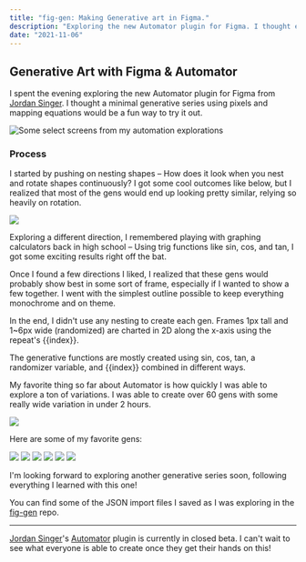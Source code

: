 ```yaml
---
title: "fig-gen: Making Generative art in Figma."
description: "Exploring the new Automator plugin for Figma. I thought exploring a minimal generative series using pixels and mapping equations would be a fun way to try it out."
date: "2021-11-06"
---
```


## Generative Art with Figma & Automator

I spent the evening exploring the new Automator plugin for Figma from [Jordan Singer](https://twitter.com/jsngr). I thought a minimal generative series using pixels and mapping equations would be a fun way to try it out.

![Some select screens from my automation explorations](https://github.com/iamnbutler/data/blob/main/asset/automator/tiles.png?raw=true)

### Process

I started by pushing on nesting shapes – How does it look when you nest and rotate shapes continuously? I got some cool outcomes like below, but I realized that most of the gens would end up looking pretty similar, relying so heavily on rotation.

![](https://github.com/iamnbutler/data/blob/main/asset/automator/first-gen-process.png?raw=true)

Exploring a different direction, I remembered playing with graphing calculators back in high school – Using trig functions like sin, cos, and tan, I got some exciting results right off the bat.

Once I found a few directions I liked, I realized that these gens would probably show best in some sort of frame, especially if I wanted to show a few together. I went with the simplest outline possible to keep everything monochrome and on theme.

In the end, I didn't use any nesting to create each gen. Frames 1px tall and 1~6px wide (randomized) are charted in 2D along the x-axis using the repeat's {{index}}.

The generative functions are mostly created using sin, cos, tan, a randomizer variable, and {{index}} combined in different ways.

My favorite thing so far about Automator is how quickly I was able to explore a ton of variations. I was able to create over 60 gens with some really wide variation in under 2 hours.

![](https://github.com/iamnbutler/data/blob/main/asset/automator/tiles-2.png?raw=true)

Here are some of my favorite gens:

![](https://github.com/iamnbutler/data/blob/main/asset/automator/gen-1.png?raw=true)
![](https://github.com/iamnbutler/data/blob/main/asset/automator/gen-2.png?raw=true)
![](https://github.com/iamnbutler/data/blob/main/asset/automator/gen-3.png?raw=true)
![](https://github.com/iamnbutler/data/blob/main/asset/automator/gen-4.png?raw=true)
![](https://github.com/iamnbutler/data/blob/main/asset/automator/gen-5.png?raw=true)
![](https://github.com/iamnbutler/data/blob/main/asset/automator/gen-6.png?raw=true)

I'm looking forward to exploring another generative series soon, following everything I learned with this one!

You can find some of the JSON import files I saved as I was exploring in the [fig-gen](https://github.com/iamnbutler/fig-gen) repo.

---

[Jordan Singer](https://twitter.com/jsngr)'s [Automator](https://automator.design/) plugin is currently in closed beta. I can't wait to see what everyone is able to create once they get their hands on this!
